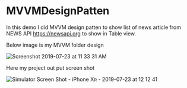 # MVVMDesignPatten

In this demo I did MVVM design patten to show list of news article from NEWS API https://newsapi.org to show in Table view.

Below image is my MVVM folder design

![Screenshot 2019-07-23 at 11 33 31 AM](https://user-images.githubusercontent.com/32384820/61687937-3da1bc80-ad41-11e9-8b90-dff2ee068050.png)


Here my project out put screen shot

![Simulator Screen Shot - iPhone Xʀ - 2019-07-23 at 12 12 41](https://user-images.githubusercontent.com/32384820/61688716-58753080-ad43-11e9-9469-34bfb50e653b.png)


